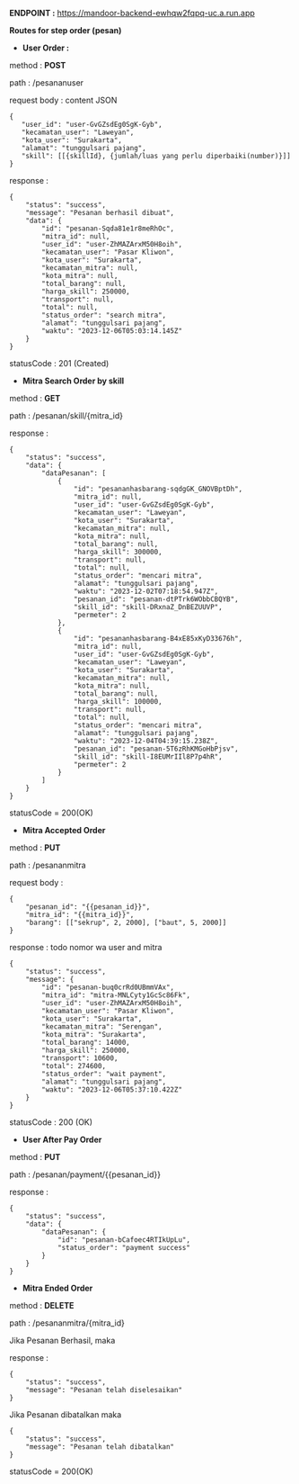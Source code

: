 **ENDPOINT :** https://mandoor-backend-ewhqw2fqpq-uc.a.run.app

**Routes for step order (pesan)**

- **User Order :**

method : **POST**

path : /pesananuser

request body : content JSON
```
{
   "user_id": "user-GvGZsdEg0SgK-Gyb",
   "kecamatan_user": "Laweyan",
   "kota_user": "Surakarta",
   "alamat": "tunggulsari pajang",
   "skill": [[{skillId}, {jumlah/luas yang perlu diperbaiki(number)}]]
}
```

response :
```
{
    "status": "success",
    "message": "Pesanan berhasil dibuat",
    "data": {
        "id": "pesanan-Sqda81e1r8meRhOc",
        "mitra_id": null,
        "user_id": "user-ZhMAZArxM50H8oih",
        "kecamatan_user": "Pasar Kliwon",
        "kota_user": "Surakarta",
        "kecamatan_mitra": null,
        "kota_mitra": null,
        "total_barang": null,
        "harga_skill": 250000,
        "transport": null,
        "total": null,
        "status_order": "search mitra",
        "alamat": "tunggulsari pajang",
        "waktu": "2023-12-06T05:03:14.145Z"
    }
}
```

statusCode : 201 (Created)

- **Mitra Search Order by skill**

method : **GET**

path : /pesanan/skill/{mitra_id}

response :
```
{
    "status": "success",
    "data": {
        "dataPesanan": [
            {
                "id": "pesananhasbarang-sqdgGK_GNOVBptDh",
                "mitra_id": null,
                "user_id": "user-GvGZsdEg0SgK-Gyb",
                "kecamatan_user": "Laweyan",
                "kota_user": "Surakarta",
                "kecamatan_mitra": null,
                "kota_mitra": null,
                "total_barang": null,
                "harga_skill": 300000,
                "transport": null,
                "total": null,
                "status_order": "mencari mitra",
                "alamat": "tunggulsari pajang",
                "waktu": "2023-12-02T07:18:54.947Z",
                "pesanan_id": "pesanan-dtPTrk6WObbCBQYB",
                "skill_id": "skill-DRxnaZ_DnBEZUUVP",
                "permeter": 2
            },
            {
                "id": "pesananhasbarang-B4xE85xKyD33676h",
                "mitra_id": null,
                "user_id": "user-GvGZsdEg0SgK-Gyb",
                "kecamatan_user": "Laweyan",
                "kota_user": "Surakarta",
                "kecamatan_mitra": null,
                "kota_mitra": null,
                "total_barang": null,
                "harga_skill": 100000,
                "transport": null,
                "total": null,
                "status_order": "mencari mitra",
                "alamat": "tunggulsari pajang",
                "waktu": "2023-12-04T04:39:15.238Z",
                "pesanan_id": "pesanan-5T6zRhKMGoHbPjsv",
                "skill_id": "skill-I8EUMrIIl8P7p4hR",
                "permeter": 2
            }
        ]
    }
}
```

statusCode = 200(OK)

- **Mitra Accepted Order**

method : **PUT**

path : /pesananmitra

request body : 
```
{
    "pesanan_id": "{{pesanan_id}}",
    "mitra_id": "{{mitra_id}}",
    "barang": [["sekrup", 2, 2000], ["baut", 5, 2000]]
}
```

response : todo nomor wa user and mitra
```
{
    "status": "success",
    "message": {
        "id": "pesanan-buq0crRd0UBmmVAx",
        "mitra_id": "mitra-MNLCyty1GcSc86Fk",
        "user_id": "user-ZhMAZArxM50H8oih",
        "kecamatan_user": "Pasar Kliwon",
        "kota_user": "Surakarta",
        "kecamatan_mitra": "Serengan",
        "kota_mitra": "Surakarta",
        "total_barang": 14000,
        "harga_skill": 250000,
        "transport": 10600,
        "total": 274600,
        "status_order": "wait payment",
        "alamat": "tunggulsari pajang",
        "waktu": "2023-12-06T05:37:10.422Z"
    }
}
```

statusCode : 200 (OK)

- **User After Pay Order**

method : **PUT**

path : /pesanan/payment/{{pesanan_id}}

response :
```
{
    "status": "success",
    "data": {
        "dataPesanan": {
            "id": "pesanan-bCafoec4RTIkUpLu",
            "status_order": "payment success"
        }
    }
}
```

- **Mitra Ended Order**

method : **DELETE**

path : /pesananmitra/{mitra_id}

Jika Pesanan Berhasil, maka 

response : 
```
{
    "status": "success",
    "message": "Pesanan telah diselesaikan"
}
```

Jika Pesanan dibatalkan maka
```
{
    "status": "success",
    "message": "Pesanan telah dibatalkan"
}
```

statusCode = 200(OK)
